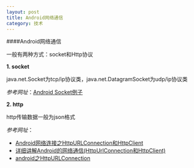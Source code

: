 ```yaml
---
layout: post
title: Android网络通信
category: 技术
---
```


####Android网络通信

一般有两种方式：socket和Http协议

**1. socket**

java.net.Socket为tcp/ip协议类，java.net.DatagramSocket为udp/ip协议类

*参考网址*：[Android Socket例子](http://www.cnblogs.com/devinzhang/archive/2012/10/04/2711763.html "socket")

**2. http**

http传输数据一般为json格式

*参考网址*：

* [Android网络连接之HttpURLConnection和HttpClient](http://www.cnblogs.com/devinzhang/archive/2012/01/17/2325092.html "http")
* [详细讲解Android的网络通信(HttpUrlConnection和HttpClient)](http://www.360doc.com/content/14/0212/15/11800748_351905788.shtml "http")
* [android之HttpURLConnection](http://www.cnblogs.com/devinzhang/archive/2012/01/08/2316453.html "http")
